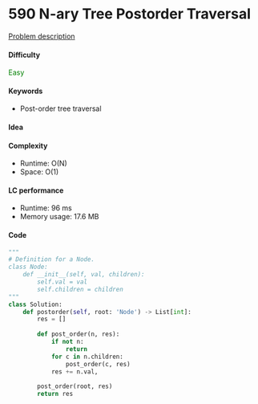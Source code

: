 590 N-ary Tree Postorder Traversal
=======================
[Problem description](https://leetcode.com/problems/n-ary-tree-postorder-traversal/)

#### Difficulty
<span style="color:green">Easy</span>

#### Keywords
- Post-order tree traversal

#### Idea


#### Complexity
- Runtime: O(N)
- Space: O(1)

#### LC performance
- Runtime: 96 ms
- Memory usage: 17.6 MB

#### Code
```python
"""
# Definition for a Node.
class Node:
    def __init__(self, val, children):
        self.val = val
        self.children = children
"""
class Solution:
    def postorder(self, root: 'Node') -> List[int]:
        res = []
        
        def post_order(n, res):
            if not n:
                return
            for c in n.children:
                post_order(c, res)
            res += n.val,
            
        post_order(root, res)
        return res
```
